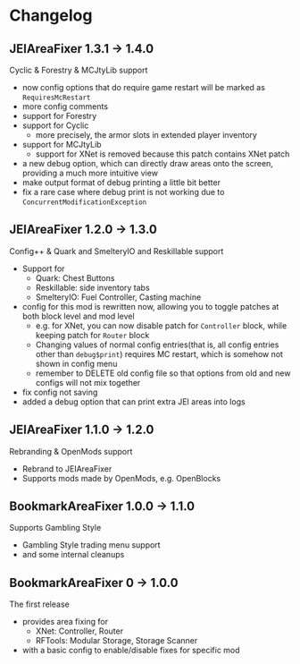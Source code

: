# Changelog

## JEIAreaFixer 1.3.1 -> 1.4.0

Cyclic & Forestry & MCJtyLib support

- now config options that do require game restart will be marked as `RequiresMcRestart`
- more config comments
- support for Forestry
- support for Cyclic
    - more precisely, the armor slots in extended player inventory
- support for MCJtyLib
    - support for XNet is removed because this patch contains XNet patch
- a new debug option, which can directly draw areas onto the screen, providing a much more intuitive view
- make output format of debug printing a little bit better
- fix a rare case where debug print is not working due to `ConcurrentModificationException`

## JEIAreaFixer 1.2.0 -> 1.3.0

Config++ & Quark and SmelteryIO and Reskillable support

- Support for
    - Quark: Chest Buttons
    - Reskillable: side inventory tabs
    - SmelteryIO: Fuel Controller, Casting machine
- config for this mod is rewritten now, allowing you to toggle patches at both block level and mod level
    - e.g. for XNet, you can now disable patch for `Controller` block, while keeping patch for `Router` block
    - Changing values of normal config entries(that is, all config entries other than `debug$print`) requires MC restart, which is somehow not shown in config menu
    - remember to DELETE old config file so that options from old and new configs will not mix together
- fix config not saving
- added a debug option that can print extra JEI areas into logs

## JEIAreaFixer 1.1.0 -> 1.2.0

Rebranding & OpenMods support

- Rebrand to JEIAreaFixer
- Supports mods made by OpenMods, e.g. OpenBlocks

## BookmarkAreaFixer 1.0.0 -> 1.1.0

Supports Gambling Style

- Gambling Style trading menu support
- and some internal cleanups

## BookmarkAreaFixer 0 -> 1.0.0

The first release

- provides area fixing for 
  - XNet: Controller, Router
  - RFTools: Modular Storage, Storage Scanner
- with a basic config to enable/disable fixes for specific mod
